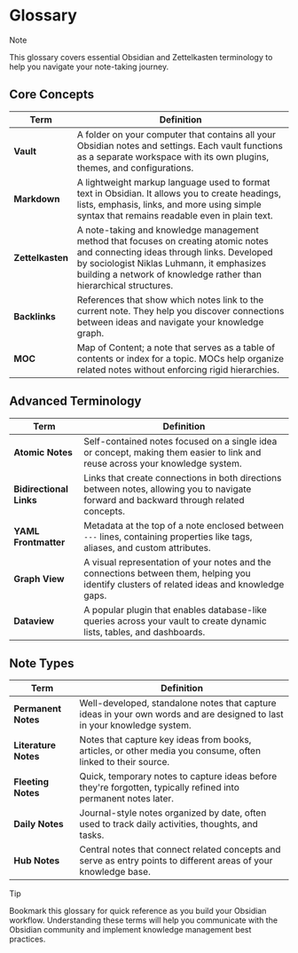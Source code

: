 # Glossary

> [!NOTE]
> This glossary covers essential Obsidian and Zettelkasten terminology to help you navigate your note-taking journey.

## Core Concepts

| Term | Definition |
|------|------------|
| **Vault** | A folder on your computer that contains all your Obsidian notes and settings. Each vault functions as a separate workspace with its own plugins, themes, and configurations. |
| **Markdown** | A lightweight markup language used to format text in Obsidian. It allows you to create headings, lists, emphasis, links, and more using simple syntax that remains readable even in plain text. |
| **Zettelkasten** | A note-taking and knowledge management method that focuses on creating atomic notes and connecting ideas through links. Developed by sociologist Niklas Luhmann, it emphasizes building a network of knowledge rather than hierarchical structures. |
| **Backlinks** | References that show which notes link to the current note. They help you discover connections between ideas and navigate your knowledge graph. |
| **MOC** | Map of Content; a note that serves as a table of contents or index for a topic. MOCs help organize related notes without enforcing rigid hierarchies. |

## Advanced Terminology

| Term | Definition |
|------|------------|
| **Atomic Notes** | Self-contained notes focused on a single idea or concept, making them easier to link and reuse across your knowledge system. |
| **Bidirectional Links** | Links that create connections in both directions between notes, allowing you to navigate forward and backward through related concepts. |
| **YAML Frontmatter** | Metadata at the top of a note enclosed between `---` lines, containing properties like tags, aliases, and custom attributes. |
| **Graph View** | A visual representation of your notes and the connections between them, helping you identify clusters of related ideas and knowledge gaps. |
| **Dataview** | A popular plugin that enables database-like queries across your vault to create dynamic lists, tables, and dashboards. |

## Note Types

| Term | Definition |
|------|------------|
| **Permanent Notes** | Well-developed, standalone notes that capture ideas in your own words and are designed to last in your knowledge system. |
| **Literature Notes** | Notes that capture key ideas from books, articles, or other media you consume, often linked to their source. |
| **Fleeting Notes** | Quick, temporary notes to capture ideas before they're forgotten, typically refined into permanent notes later. |
| **Daily Notes** | Journal-style notes organized by date, often used to track daily activities, thoughts, and tasks. |
| **Hub Notes** | Central notes that connect related concepts and serve as entry points to different areas of your knowledge base. |

> [!TIP]
> Bookmark this glossary for quick reference as you build your Obsidian workflow. Understanding these terms will help you communicate with the Obsidian community and implement knowledge management best practices.

